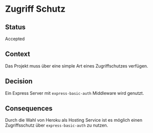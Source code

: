 # Zugriff Schutz

## Status

Accepted

## Context

Das Projekt muss über eine simple Art eines Zugriffschutzes verfügen.

## Decision

Ein Express Server mit `express-basic-auth` Middleware wird genutzt.

## Consequences

Durch die Wahl von Heroku als Hosting Service ist es möglich einen Zugriffsschutz über `express-basic-auth` zu nutzen.
